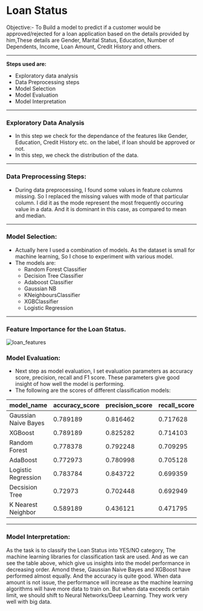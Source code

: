 # Loan Status



Objective:-
 To Build a model to predict if a customer would be approved/rejected for a loan application based on the details provided by him,These details are Gender, Marital Status, Education, Number of Dependents, Income, Loan Amount, Credit History and others.

---

**Steps used are:**
  - Exploratory data analysis
  - Data Preprocessing steps
  - Model Selection
  - Model Evaluation
  - Model Interpretation


---


### Exploratory Data Analysis

  - In this step we check for the dependance of the features like Gender, Education, Credit History etc. on the label, if loan should be approved or not.
  - In this step, we check the distribution of the data.

---



### Data Preprocessing Steps:
- During data preprocessing, I found some values in feature columns missing. So I replaced the missing values with mode of that particular column. I did it as the mode represent the most frequently occuring value in a data. And it is dominant in this case, as compared to mean and median.


---

### Model Selection:

- Actually here I used a combination of models. As the dataset is small for machine learning, So I chose to experiment with various model.
- The models are:
    - Random Forest Classifier
    - Decision Tree Classifier
    - Adaboost Classifier
    - Gaussian NB
    - KNeighboursClassifier
    - XGBClassifier
    - Logistic Regression


-----
### Feature Importance for the Loan Status.

![loan_features](https://user-images.githubusercontent.com/36000962/75601941-63b4e980-5ae6-11ea-8303-cf3b5251c96d.png)


### Model Evaluation:

- Next step as model evaluation, I set evaluation parameters as accuracy score, precision, recall and F1 score. These parameters give good insight of how well the model is performing.
- The following are the scores of different classification models:

| model_name  	|   accuracy_score	|   precision_score	|  recall_score	 	|   f1_score	|
|---	|---	|---	|---	|---	|
|  Gaussian Naive Bayes |  0.789189	 |   0.816462|  0.717628|  0.73444	|
|   XGBoost	|  0.789189| 0.825282	|   0.714103|   0.731075|
|  Random Forest	|   0.778378|   0.792248|   0.709295|   0.724192|
|   AdaBoost		|   0.772973|   0.780998|  0.705128 |   0.71913|
|   Logistic Regression	|   0.783784|  0.843722 |  0.699359 |   0.71477|
|  Decsision Tree	 |   0.72973|  0.702448	|  0.692949|  0.696761 |
|   K Nearest Neighbor	|   0.589189| 0.436121	|   0.471795|   0.424337|


----


### Model Interpretation:
 As the task is to classify the Loan Status into YES/NO category, The machine learning libraries for classification task are used.
    And as we can see the table above, which give us insights into the model performance in decreasing order.
    Amond these, Gaussian Naive Bayes and XGBoost have performed almost equally. And the accuracy is quite good.
    When data amount is not issue, the performance will increase as the machine learning algorithms will have more data to train on.
    But when data exceeds certain limit, we should shift to Neural Networks/Deep Learning. They work very well with big data.
